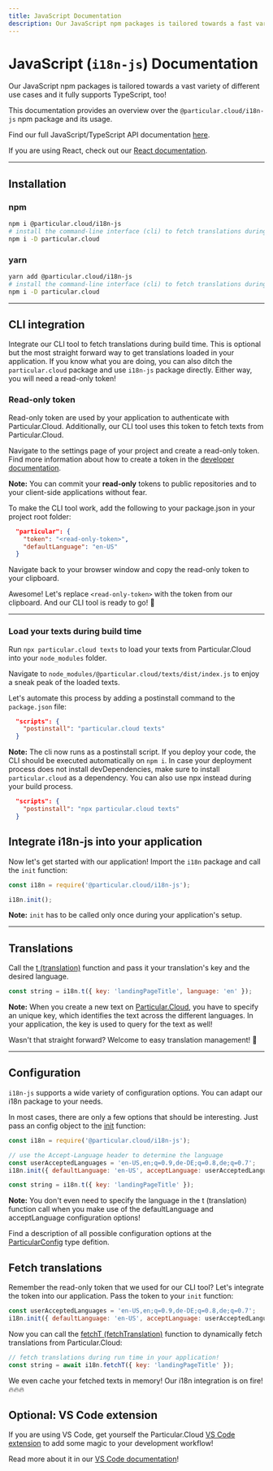 ```yaml
---
title: JavaScript Documentation
description: Our JavaScript npm packages is tailored towards a fast variety of different use cases. This article provides an overview over the @particular.cloud/i18n-js npm package and its usage.
---
```


# JavaScript (`i18n-js`) Documentation

Our JavaScript npm packages is tailored towards a vast variety of different use cases and it fully supports TypeScript, too!

This documentation provides an overview over the `@particular.cloud/i18n-js` npm package and its usage.

Find our full JavaScript/TypeScript API documentation [here](/documentation/developers/v1/javascript-api).

If you are using React, check out our [React documentation](/documentation/developers/v1/react).

---

## Installation

### npm

```bash
npm i @particular.cloud/i18n-js
# install the command-line interface (cli) to fetch translations during build time
npm i -D particular.cloud
```

### yarn

```bash
yarn add @particular.cloud/i18n-js
# install the command-line interface (cli) to fetch translations during build time
npm i -D particular.cloud
```

---

## CLI integration

Integrate our CLI tool to fetch translations during build time. This is optional but the most straight forward way to get translations loaded in your application. If you know what you are doing, you can also ditch the `particular.cloud` package and use `i18n-js` package directly. Either way, you will need a read-only token!

### Read-only token

Read-only token are used by your application to authenticate with Particular.Cloud. Additionally, our CLI tool uses this token to fetch texts from Particular.Cloud.

Navigate to the settings page of your project and create a read-only token. Find more information about how to create a token in the [developer documentation](/documentation/developers/v1).

**Note:** You can commit your **read-only** tokens to public repositories and to your client-side applications without fear.

To make the CLI tool work, add the following to your package.json in your project root folder:

```json
  "particular": {
    "token": "<read-only-token>",
    "defaultLanguage": "en-US"
  }
```

Navigate back to your browser window and copy the read-only token to your clipboard.

Awesome! Let's replace `<read-only-token>` with the token from our clipboard. And our CLI tool is ready to go! 🚀

---

### Load your texts during build time

Run `npx particular.cloud texts` to load your texts from Particular.Cloud into your `node_modules` folder.

Navigate to `node_modules/@particular.cloud/texts/dist/index.js` to enjoy a sneak peak of the loaded texts.

Let's automate this process by adding a postinstall command to the `package.json` file:

```json
  "scripts": {
    "postinstall": "particular.cloud texts"
  }
```

**Note:** The cli now runs as a postinstall script. If you deploy your code, the CLI should be executed automatically on `npm i`. In case your deployment process does not install devDependencies, make sure to install `particular.cloud` as a dependency. You can also use npx instead during your build process.

```json
  "scripts": {
    "postinstall": "npx particular.cloud texts"
  }
```

## Integrate i18n-js into your application

Now let's get started with our application! Import the `i18n` package and call the `init` function:

```javascript
const i18n = require('@particular.cloud/i18n-js');

i18n.init();
```

**Note:** `init` has to be called only once during your application's setup.

---

## Translations

Call the [t (translation)](/documentation/developers/v1/javascript/t) function and pass it your translation's key and the desired language.

```javascript
const string = i18n.t({ key: 'landingPageTitle', language: 'en' });
```

**Note:** When you create a new text on [Particular.Cloud](https://particular.cloud), you have to specify an unique key, which identifies the text across the different languages. In your application, the key is used to query for the text as well!

Wasn't that straight forward? Welcome to easy translation management! 🌟

---

## Configuration

`i18n-js` supports a wide variety of configuration options. You can adapt our i18n package to your needs.

In most cases, there are only a few options that should be interesting. Just pass an config object to the [init](/documentation/developers/v1/javascript-api#init) function:

```javascript
const i18n = require('@particular.cloud/i18n-js');

// use the Accept-Language header to determine the language
const userAcceptedLanguages = 'en-US,en;q=0.9,de-DE;q=0.8,de;q=0.7';
i18n.init({ defaultLanguage: 'en-US', acceptLanguage: userAcceptedLanguages });

const string = i18n.t({ key: 'landingPageTitle' });
```

**Note:** You don't even need to specify the language in the t (translation) function call when you make use of the defaultLanguage and acceptLanguage configuration options!

Find a description of all possible configuration options at the [ParticularConfig](/documentation/developers/v1/javascript-api#particularconfig) type defition.

## Fetch translations

Remember the read-only token that we used for our CLI tool? Let's integrate the token into our application. Pass the token to your `init` function:

```javascript
const userAcceptedLanguages = 'en-US,en;q=0.9,de-DE;q=0.8,de;q=0.7';
i18n.init({ defaultLanguage: 'en-US', acceptLanguage: userAcceptedLanguages, token: '<read-only-token>' });
```

Now you can call the [fetchT (fetchTranslation)](/documentation/developers/v1/javascript-api#fetcht) function to dynamically fetch translations from Particular.Cloud:

```javascript
// fetch translations during run time in your application!
const string = await i18n.fetchT({ key: 'landingPageTitle' });
```

We even cache your fetched texts in memory! Our i18n integration is on fire! 🔥🔥🔥

## Optional: VS Code extension

If you are using VS Code, get yourself the Particular.Cloud [VS Code extension](https://marketplace.visualstudio.com/items?itemName=particular-cloud.particular-cloud) to add some magic to your development workflow!

Read more about it in our [VS Code documentation](/documentation/developers/v1/vscode)!